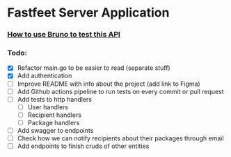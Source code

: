 # Fastfeet Server Application

### [How to use Bruno to test this API](./bruno-http-client)

### Todo:

- [x] Refactor main.go to be easier to read (separate stuff)
- [x] Add authentication
- [ ] Improve README with info about the project (add link to Figma)
- [ ] Add Github actions pipeline to run tests on every commit or pull request
- [ ] Add tests to http handlers
  - [ ] User handlers
  - [ ] Recipient handlers
  - [ ] Package handlers
- [ ] Add swagger to endpoints
- [ ] Check how we can notify recipients about their packages through email
- [ ] Add endpoints to finish cruds of other entities

